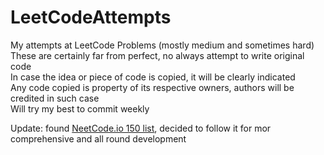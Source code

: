 # LeetCodeAttempts
My attempts at LeetCode Problems (mostly medium and sometimes hard) <br />
These are certainly far from perfect, no always attempt to write original code <br />
In case the idea or piece of code is copied, it will be clearly indicated <br />
Any code copied is property of its respective owners, authors will be credited in such case <br />
Will try my best to commit weekly <br />

Update: found [NeetCode.io 150 list](https://neetcode.io/practice), decided to follow it for mor comprehensive and all round development